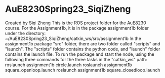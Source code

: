 # AuE8230Spring23_SiqiZheng
Created by Siqi Zheng
This is the ROS project folder for the AuE8230 course.
For the Assignment1b, it is in the package assignment1b folder under the directory: ~/AuE8230Spring23_SiqiZheng/catkin_ws/src/assignment1b
In the assignment1b package "src" folder, there are two folder called "scripts" and "launch". The "scripts" folder contains the python code, and "launch" folder contains the launch file.
To run the package and start the node, using the following three commands for the three tasks in the "catkin_ws" path:
 roslaunch assignment1b circle.launch
 roslaunch assignment1b square_openloop.launch
 roslaunch assignment1b square_closedloop.launch

